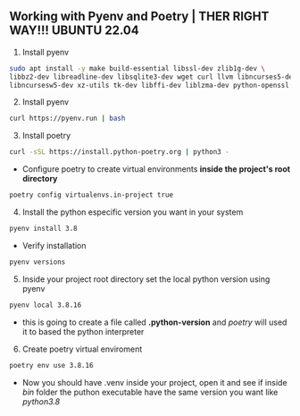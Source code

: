 ## Working with Pyenv and Poetry | THER RIGHT WAY!!! UBUNTU 22.04

1. Install pyenv
```bash
sudo apt install -y make build-essential libssl-dev zlib1g-dev \
libbz2-dev libreadline-dev libsqlite3-dev wget curl llvm libncurses5-dev \
libncursesw5-dev xz-utils tk-dev libffi-dev liblzma-dev python-openssl
```
2. Install pyenv
```bash
curl https://pyenv.run | bash
```

3. Install poetry
```bash
curl -sSL https://install.python-poetry.org | python3 -
```
* Configure poetry to create virtual environments **inside the project's root directory**
```bash
poetry config virtualenvs.in-project true
```
4. Install the python especific version you want in your system
```bash
pyenv install 3.8
```
* Verify installation
```bash
pyenv versions
```
5. Inside your project root directory set the local python version using pyenv
```bash
pyenv local 3.8.16
```
* this is going to create a file called **.python-version** and _poetry_ will used it to based the python interpreter
6. Create poetry virtual enviroment
```bash
poetry env use 3.8.16
```
* Now you should have .venv inside your project, open it and see if inside _bin_ folder the puthon executable have the same version you want like _python3.8_
